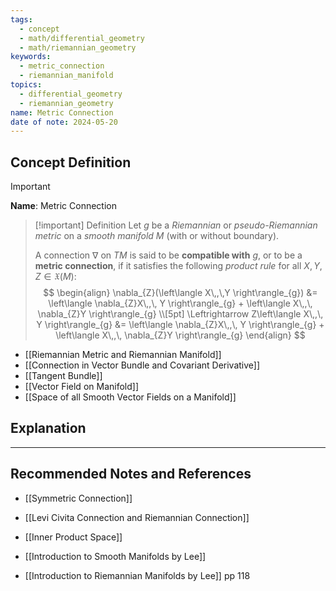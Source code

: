 ```yaml
---
tags:
  - concept
  - math/differential_geometry
  - math/riemannian_geometry
keywords:
  - metric_connection
  - riemannian_manifold
topics:
  - differential_geometry
  - riemannian_geometry
name: Metric Connection
date of note: 2024-05-20
---
```


## Concept Definition

>[!important]
>**Name**: Metric Connection

>[!important] Definition
>Let $g$ be a *Riemannian* or *pseudo-Riemannian metric* on a *smooth manifold* $M$ (with or without boundary). 
>
>A connection $\nabla$ on $TM$ is said to be **compatible with** $g$, or to be a **metric connection**, if it satisfies the following *product rule* for all $X, Y, Z \in \mathfrak{X}(M)$:
>$$
> \begin{align}
>  \nabla_{Z}(\left\langle X\,,\,Y \right\rangle_{g}) &= \left\langle \nabla_{Z}X\,,\, Y \right\rangle_{g} + \left\langle  X\,,\,  \nabla_{Z}Y \right\rangle_{g} \\[5pt]
> \Leftrightarrow Z\left\langle  X\,,\, Y   \right\rangle_{g} &= \left\langle \nabla_{Z}X\,,\, Y \right\rangle_{g} + \left\langle  X\,,\,  \nabla_{Z}Y \right\rangle_{g} 
> \end{align}
>$$  

- [[Riemannian Metric and Riemannian Manifold]]
- [[Connection in Vector Bundle and Covariant Derivative]]
- [[Tangent Bundle]]
- [[Vector Field on Manifold]]
- [[Space of all Smooth Vector Fields on a Manifold]]


## Explanation





-----------
##  Recommended Notes and References

- [[Symmetric Connection]]
- [[Levi Civita Connection and Riemannian Connection]]
- [[Inner Product Space]]

- [[Introduction to Smooth Manifolds by Lee]]
- [[Introduction to Riemannian Manifolds by Lee]] pp 118